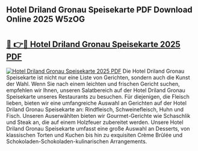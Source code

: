 ## Hotel Driland Gronau Speisekarte PDF Download Online 2025 W5zOG

# <h2><a href="http://gcbhdgy.nevu.top/?p=Hotel+Driland+Gronau+Speisekarte">🔗 👉🔴 Hotel Driland Gronau Speisekarte 2025 PDF</a></h2>

[![Hotel Driland Gronau Speisekarte 2025 PDF](https://i.imgur.com/dBaPXMq.png)](http://gcbhdgy.nevu.top/?p=Hotel+Driland+Gronau+Speisekarte)
Die Hotel Driland Gronau Speisekarte ist nicht nur eine Liste von Gerichten, sondern auch die Kunst der Wahl. Wenn Sie nach einem leichten und frischen Gericht suchen, empfehlen wir Ihnen, unseren Salatbereich auf der Hotel Driland Gronau Speisekarte unseres Restaurants zu besuchen. Für diejenigen, die Fleisch lieben, bieten wir eine umfangreiche Auswahl an Gerichten auf der Hotel Driland Gronau Speisekarte an: Rindfleisch, Schweinefleisch, Huhn und Fisch. Unseren Auserwählten bieten wir Gourmet-Gerichte wie Schaschlik und Steak an, die auf einem Holzfeuer zubereitet werden. Unsere Hotel Driland Gronau Speisekarte umfasst eine große Auswahl an Desserts, von klassischen Torten und Kuchen bis hin zu exquisiten Crème Brûlée und Schokoladen-Schokoladen-kulinarischen Arrangements.
